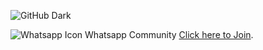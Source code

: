 <!-- ![GitHub Light](https://github.com/aoscc/aoscc/blob/main/assets/img/favicon.png) -->

![GitHub Dark](https://github.com/aoscc/aoscc/blob/main/assets/img/favicon%20-%20Inverse.png)

![Whatsapp Icon](https://img.icons8.com/ios-filled/10/26e07f/whatsapp--v1.png) Whatsapp Community [Click here to Join](https://chat.whatsapp.com/BHSDuz1xbBl8kKegzwCkbu).
